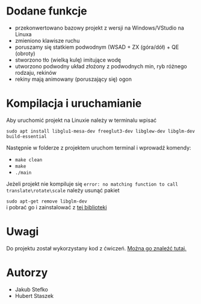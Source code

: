 # Dodane funkcje
* przekonwertowano bazowy projekt z wersji na Windows/VStudio na Linuxa
* zmieniono klawisze ruchu
* poruszamy się statkiem podwodnym (WSAD + ZX (góra/dół) + QE (obroty)
* stworzono tło (wielką kulę) imitujące wodę  
* utworzono podwodny układ złożony z podwodnych min, ryb różnego rodzaju, rekinów
* rekiny mają animowany (poruszający się) ogon

# Kompilacja i uruchamianie
Aby uruchomić projekt na Linuxie należy w terminalu wpisać

`sudo apt install libglu1-mesa-dev freeglut3-dev libglew-dev libglm-dev build-essential`


Następnie w folderze z projektem uruchom terminal i wprowadź komendy: 
-  `make clean`
-  `make`
-  `./main`

Jeżeli projekt nie kompiluje się `error: no matching function to call translate\rotate\scale` należy usunąć pakiet 

`sudo apt-get remove libglm-dev`<br> i pobrać go i zainstalować z [tej biblioteki](cz.archive.ubuntu.com/ubuntu/pool/main/g/glm/libglm-dev_0.9.7.2-1_all.deb)
# Uwagi
Do projektu został wykorzystany kod z ćwiczeń. [Można go znaleźć tutaj.](https://wp.faculty.wmi.amu.edu.pl/GRK.html)

# Autorzy
* Jakub Stefko
* Hubert Staszek
